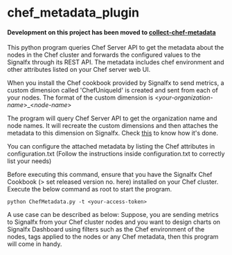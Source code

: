 # chef_metadata_plugin

#### Development on this project has been moved to [collect-chef-metadata](https://github.com/signalfx/collect-chef-metadata)

This python program queries Chef Server API to get the metadata about the nodes in the Chef cluster and forwards the configured values to the Signalfx through its REST API. The metadata includes chef environment and other attributes listed on your Chef server web UI.

When you install the Chef cookbook provided by Signalfx to send metrics, a custom dimension called 'ChefUniqueId' is created and sent from each of your nodes. The format of the custom dimension is <*your-organization-name*>_<*node-name*>

The program will query Chef Server API to get the organization name and node names. It will recreate the custom dimensions and then attaches the metadata to this dimension on Signalfx. Check [this](https://support.signalfx.com/hc/en-us/articles/201270489-Use-the-SignalFx-REST-API#metadata) to know how it's done.

You can configure the attached metadata by listing the Chef attributes in configuration.txt (Follow the instructions inside configuration.txt to correctly list your needs)

Before executing this command, ensure that you have the Signalfx Chef Cookbook (> set released version no. here) installed on your Chef cluster. Execute the below command as root to start the program.

```
python ChefMetadata.py -t <your-access-token>
```

A use case can be described as below:
Suppose, you are sending metrics to Signalfx from your Chef cluster nodes and you want to design charts on Signalfx Dashboard using filters such as the Chef environment of the nodes, tags applied to the nodes or any Chef metadata, then this program will come in handy.
